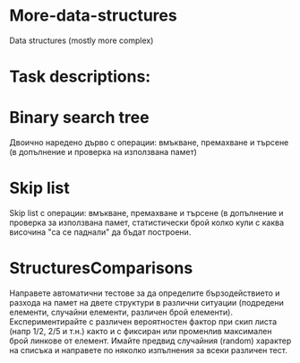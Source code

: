 # More-data-structures
Data structures (mostly more complex)


# Task descriptions:


# Binary search tree
  Двоично наредено дърво с операции: вмъкване, премахване и търсене (в допълнение и проверка на използвана памет)
  
# Skip list
  Skip list с операции: вмъкване, премахване и търсене (в допълнение и проверка за използвана памет, статистически брой колко кули с каква височина "са се паднали" да бъдат построени.
  
# StructuresComparisons
  Направете автоматични тестове за да определите бързодействието и разхода на памет на двете структури в различни ситуации (подредени елементи, случайни елементи, различен брой елементи). Експериментирайте с различен вероятностен фактор при скип листа (напр 1/2, 2/5 и т.н.) както и с фиксиран или променлив максимален брой линкове от елемент. Имайте предвид случайния (random) характер на списъка и направете по няколко изпълнения за всеки различен тест. 
